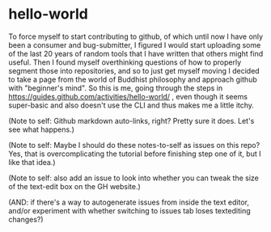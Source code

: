 # hello-world

To force myself to start contributing to github, of which until now I have only been a consumer and bug-submitter, I figured I would start uploading some of the last 20 years of random tools that I have written that others might find useful.  Then I found myself overthinking questions of how to properly segment those into repositories, and so to just get myself moving I decided to take a page from the world of Buddhist philosophy and approach github with "beginner's mind".  So this is me, going through the steps in https://guides.github.com/activities/hello-world/ , even though it seems super-basic and also doesn't use the CLI and thus makes me a little itchy.

(Note to self: Github markdown auto-links, right?  Pretty sure it does.  Let's see what happens.) 

(Note to self: Maybe I should do these notes-to-self as issues on this repo?  Yes, that is overcomplicating the tutorial before finishing step one of it, but I like that idea.)

(Note to self: also add an issue to look into whether you can tweak the size of the text-edit box on the GH website.)

(AND: if there's a way to autogenerate issues from inside the text editor, and/or experiment with whether switching to issues tab loses textediting changes?)
